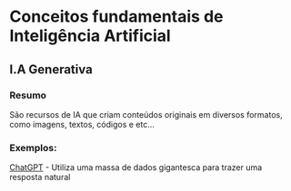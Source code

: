 # Conceitos fundamentais de Inteligência Artificial

## I.A Generativa

### Resumo

São recursos de IA que criam conteúdos originais em diversos formatos, como imagens, textos, códigos e etc...

### Exemplos:

[ChatGPT](https://chat.openai.com/) - Utiliza uma massa de dados gigantesca para trazer uma resposta natural
